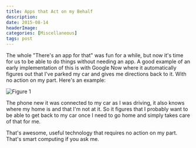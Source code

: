 ```yaml
---
title: Apps that Act on my Behalf
description: 
date: 2015-08-14
headerImage: 
categories: [Miscellaneous]
tags: post
---
```


The whole "There's an app for that" was fun for a while, but now it's time for us to be able to do things without needing an app. A good example of an early implementation of this is with Google Now where it automatically figures out that I've parked my car and gives me directions back to it. With no action on my part. Here's an example:

![Figure 1](/images/2015/google-now-parking.png)

The phone new it was connected to my car as I was driving, it also knows where my home is and that I'm not at it. So it figures that I probably want to be able to get back to my car once I need to go home and simply takes care of that for me.

That's awesome, useful technology that requires no action on my part. That's smart computing if you ask me.